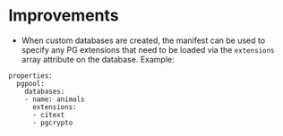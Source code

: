 # Improvements

- When custom databases are created, the manifest can be used to
  specify any PG extensions that need to be loaded via the `extensions`
  array attribute on the database.
  Example:

```
properties:
  pgpool:
    databases:
    - name: animals
      extensions:
      - citext
      - pgcrypto
```
